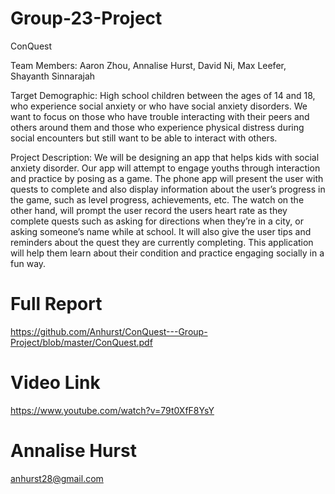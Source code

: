 # Group-23-Project
ConQuest

Team Members:
Aaron Zhou,
Annalise Hurst,
David Ni,
Max Leefer,
Shayanth Sinnarajah

Target Demographic:
High school children between the ages of 14 and 18, who experience social anxiety or who have social anxiety disorders. We want to focus on those who have trouble interacting with their peers and others around them and those who experience physical distress during social encounters but still want to be able to interact with others.

Project Description:
We will be designing an app that helps kids with social anxiety disorder. Our app will attempt to engage youths through interaction and practice by posing as a game. The phone app will present the user with quests to complete and also display information about the user’s progress in the game, such as level progress, achievements, etc. The watch on the other hand, will prompt the user record the users heart rate as they complete quests such as asking for directions when they’re in a city, or asking someone’s name while at school. It will also give the user tips and reminders about the quest they are currently completing. This application will help them learn about their condition and practice engaging socially in a fun way.

# Full Report
https://github.com/Anhurst/ConQuest---Group-Project/blob/master/ConQuest.pdf

# Video Link
https://www.youtube.com/watch?v=79t0XfF8YsY

# Annalise Hurst
anhurst28@gmail.com
